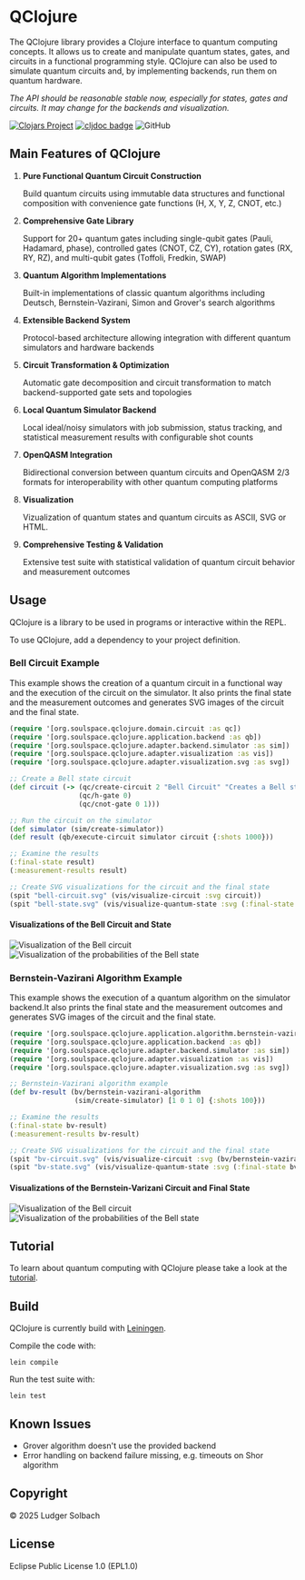 # QClojure
The QClojure library provides a Clojure interface to quantum computing concepts. It allows us to create and manipulate quantum states, gates, and circuits in a functional programming style. QClojure can also be used to simulate quantum circuits and, by implementing backends, run them on quantum hardware.

*The API should be reasonable stable now, especially for states, gates and circuits. It may change for the backends and visualization.*

[![Clojars Project](https://img.shields.io/clojars/v/org.soulspace/qclojure.svg)](https://clojars.org/org.soulspace/qclojure)
[![cljdoc badge](https://cljdoc.org/badge/org.soulspace/qclojure)](https://cljdoc.org/d/org.soulspace/qclojure)
![GitHub](https://img.shields.io/github/license/lsolbach/QClojure)

## Main Features of QClojure
1. **Pure Functional Quantum Circuit Construction**

   Build quantum circuits using    immutable data structures and functional composition with convenience gate functions (H, X, Y, Z, CNOT, etc.)

2. **Comprehensive Gate Library**

   Support for 20+ quantum gates including single-qubit gates (Pauli, Hadamard, phase), controlled gates (CNOT, CZ, CY), rotation gates (RX, RY, RZ), and multi-qubit gates (Toffoli, Fredkin, SWAP)

3. **Quantum Algorithm Implementations**

   Built-in implementations of classic quantum algorithms including Deutsch, Bernstein-Vazirani, Simon and Grover's search algorithms

4. **Extensible Backend System**

   Protocol-based architecture allowing integration with different quantum simulators and hardware backends

5. **Circuit Transformation & Optimization**

   Automatic gate decomposition and circuit transformation to match backend-supported gate sets and topologies

6. **Local Quantum Simulator Backend**

   Local ideal/noisy simulators with job submission, status tracking, and statistical measurement results with configurable shot counts

7. **OpenQASM Integration**

   Bidirectional conversion between quantum circuits and OpenQASM 2/3 formats for interoperability with other quantum computing platforms

8. **Visualization**

   Vizualization of quantum states and quantum circuits as ASCII, SVG or HTML.

9. **Comprehensive Testing & Validation**

   Extensive test suite with statistical validation of quantum circuit behavior and measurement outcomes

## Usage
QClojure is a library to be used in programs or interactive within the REPL.

To use QClojure, add a dependency to your project definition.

### Bell Circuit Example
This example shows the creation of a quantum circuit in a functional way and
the execution of the circuit on the simulator. It also prints the final state
and the measurement outcomes and generates SVG images of the circuit and the
final state.

```clojure
(require '[org.soulspace.qclojure.domain.circuit :as qc])
(require '[org.soulspace.qclojure.application.backend :as qb])
(require '[org.soulspace.qclojure.adapter.backend.simulator :as sim])
(require '[org.soulspace.qclojure.adapter.visualization :as vis])
(require '[org.soulspace.qclojure.adapter.visualization.svg :as svg])

;; Create a Bell state circuit
(def circuit (-> (qc/create-circuit 2 "Bell Circuit" "Creates a Bell state")
                 (qc/h-gate 0)
                 (qc/cnot-gate 0 1)))

;; Run the circuit on the simulator
(def simulator (sim/create-simulator))
(def result (qb/execute-circuit simulator circuit {:shots 1000}))

;; Examine the results
(:final-state result)
(:measurement-results result)

;; Create SVG visualizations for the circuit and the final state
(spit "bell-circuit.svg" (vis/visualize-circuit :svg circuit))
(spit "bell-state.svg" (vis/visualize-quantum-state :svg (:final-state result)))
```

#### Visualizations of the Bell Circuit and State
![Visualization of the Bell circuit](/doc/images/bell-circuit.svg)
![Visualization of the probabilities of the Bell state](/doc/images/bell-state.svg)

### Bernstein-Vazirani Algorithm Example
This example shows the execution of a quantum algorithm on the simulator backend.It also prints the final state and the measurement outcomes and generates SVG
images of the circuit and the final state.

```clojure
(require '[org.soulspace.qclojure.application.algorithm.bernstein-vazirani :as bv])
(require '[org.soulspace.qclojure.application.backend :as qb])
(require '[org.soulspace.qclojure.adapter.backend.simulator :as sim])
(require '[org.soulspace.qclojure.adapter.visualization :as vis])
(require '[org.soulspace.qclojure.adapter.visualization.svg :as svg])

;; Bernstein-Vazirani algorithm example
(def bv-result (bv/bernstein-vazirani-algorithm
                (sim/create-simulator) [1 0 1 0] {:shots 100}))

;; Examine the results
(:final-state bv-result)
(:measurement-results bv-result)

;; Create SVG visualizations for the circuit and the final state
(spit "bv-circuit.svg" (vis/visualize-circuit :svg (bv/bernstein-vazirani-circuit [1 0 1 0])))
(spit "bv-state.svg" (vis/visualize-quantum-state :svg (:final-state bv-result)))
```

#### Visualizations of the Bernstein-Varizani Circuit and Final State
![Visualization of the Bell circuit](/doc/images/bv-circuit.svg)
![Visualization of the probabilities of the Bell state](/doc/images/bv-state.svg)

## Tutorial
To learn about quantum computing with QClojure please take a look at the [tutorial](/notebook/tutorial.clj).

## Build
QClojure is currently build with [Leiningen](https://leiningen.org/).

Compile the code with:

```
lein compile
```

Run the test suite with:

```
lein test
```

## Known Issues
* Grover algorithm doesn't use the provided backend
* Error handling on backend failure missing, e.g. timeouts on Shor algorithm

## Copyright
© 2025 Ludger Solbach

## License
Eclipse Public License 1.0 (EPL1.0)

